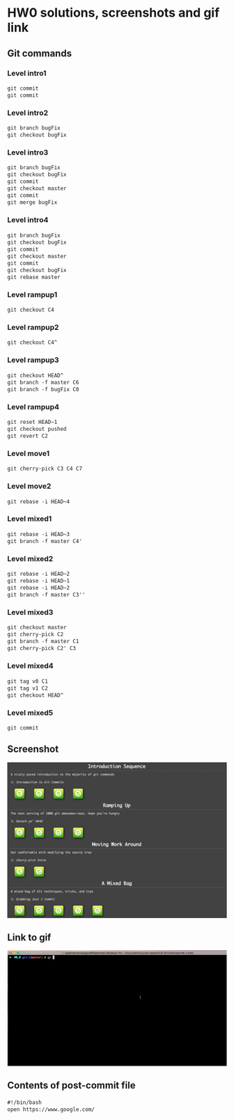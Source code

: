 # HW0 solutions, screenshots and gif link

## Git commands

### Level intro1
```
git commit
git commit
```
### Level intro2
```
git branch bugFix
git checkout bugFix
```

### Level intro3
```
git branch bugFix
git checkout bugFix
git commit
git checkout master
git commit
git merge bugFix
```

### Level intro4
```
git branch bugFix
git checkout bugFix
git commit
git checkout master
git commit
git checkout bugFix
git rebase master
```

### Level rampup1
```
git checkout C4
```

### Level rampup2
```
git checkout C4^
```

### Level rampup3
```
git checkout HEAD^
git branch -f master C6
git branch -f bugFix C0
```

### Level rampup4
```
git reset HEAD~1
git checkout pushed
git revert C2
```

### Level move1
```
git cherry-pick C3 C4 C7
```

### Level move2
```
git rebase -i HEAD~4
```

### Level mixed1
```
git rebase -i HEAD~3
git branch -f master C4'
```

### Level mixed2
```
git rebase -i HEAD~2
git rebase -i HEAD~1
git rebase -i HEAD~2
git branch -f master C3''
```

### Level mixed3
```
git checkout master
git cherry-pick C2
git branch -f master C1
git cherry-pick C2' C3
```

### Level mixed4
```
git tag v0 C1
git tag v1 C2
git checkout HEAD^
```

### Level mixed5
```
git commit
```

## Screenshot
![alt text](./Screenshot.png "Screenshot")

## Link to gif
![alt text](./Hooks.gif "Post-commit")

## Contents of post-commit file
```
#!/bin/bash
open https://www.google.com/
```






